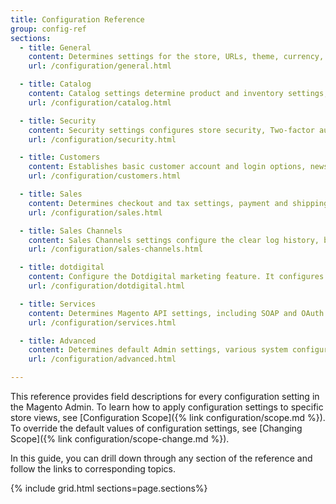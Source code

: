```yaml
---
title: Configuration Reference
group: config-ref
sections:
  - title: General
    content: Determines settings for the store, URLs, theme, currency, email addresses, store contacts, editor, and dashboard reports.
    url: /configuration/general.html

  - title: Catalog
    content: Catalog settings determine product and inventory settings, controls sitemap and RSS feed generation, and specifies the email template that is used to share products with friends.
    url: /configuration/catalog.html

  - title: Security
    content: Security settings configures store security, Two-factor authentication, and the [Google reCAPTCHA](https://www.google.com/recaptcha/about/) feature.
    url: /configuration/security.html

  - title: Customers
    content: Establishes basic customer account and login options, newsletter settings, wish list, and the format of auto-generated coupon codes.
    url: /configuration/customers.html

  - title: Sales
    content: Determines checkout and tax settings, payment and shipping options, sales email and PDF print-outs, and Google API settings.
    url: /configuration/sales.html

  - title: Sales Channels
    content: Sales Channels settings configure the clear log history, background tasks source, debug login, and read-only mode settings. This feature is only available if your Magento 2 instance has Amazon Sales Channel installed and enabled.
    url: /configuration/sales-channels.html

  - title: dotdigital
    content: Configure the Dotdigital marketing feature. It configures the build segments and triggers, data mapping, and lets you create a relevant account and marketing campaigns.
    url: /configuration/dotdigital.html

  - title: Services
    content: Determines Magento API settings, including SOAP and OAuth.
    url: /configuration/services.html

  - title: Advanced
    content: Determines default Admin settings, various system configuration settings, advanced module controls, and developer tools (if the store is running in [developer mode]({% link magento/installation-modes.md %}))
    url: /configuration/advanced.html

---
```


This reference provides field descriptions for every configuration setting in the Magento Admin. To learn how to apply configuration settings to specific store views, see [Configuration Scope]({% link configuration/scope.md %}).  To override the default values of configuration settings, see [Changing Scope]({% link configuration/scope-change.md %}).

In this guide, you can drill down through any section of the reference and follow the links to corresponding topics.

{% include grid.html sections=page.sections%}
